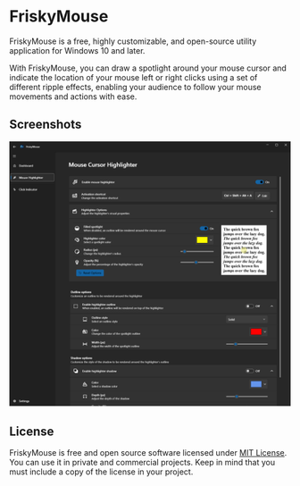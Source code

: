 # FriskyMouse

FriskyMouse is a free, highly customizable, and open-source utility application for Windows 10 and later.

With FriskyMouse, you can draw a spotlight around your mouse cursor and indicate the location of your mouse left or right clicks using a set of different ripple effects, enabling your audience to follow your mouse movements and actions with ease.

## Screenshots

![Mouse Highlighter](screenshots/highlighter.png)


## License

FriskyMouse is free and open source software licensed under [MIT License](https://mit-license.org/). You can use it in private and commercial projects.
Keep in mind that you must include a copy of the license in your project.